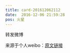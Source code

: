 ```yaml
---
title: card-201612062112
date:  2016-12-06 21:59:28
pos: 火星
---
```

转发微博

来源于个人weibo：[原文链接](https://m.weibo.cn/status/EkTInBCRm?mblogid=EkTInBCRm)